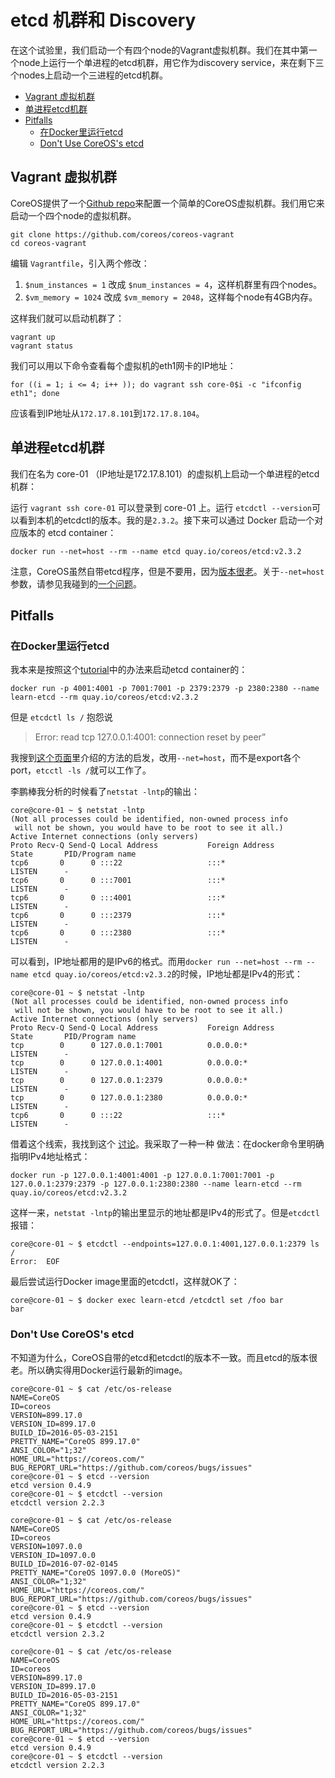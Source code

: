 # etcd 机群和 Discovery

在这个试验里，我们启动一个有四个node的Vagrant虚拟机群。我们在其中第一个node上运行一个单进程的etcd机群，用它作为discovery service，来在剩下三个nodes上启动一个三进程的etcd机群。

  * [Vagrant 虚拟机群](#vagrant-虚拟机群)
  * [单进程etcd机群](#单进程etcd机群)
  * [Pitfalls](#pitfalls)
    * [在Docker里运行etcd](#在docker里运行etcd)
    * [Don't Use CoreOS's etcd](#dont-use-coreoss-etcd)


## Vagrant 虚拟机群

CoreOS提供了一个[Github repo](https://github.com/coreos/coreos-vagrant)来配置一个简单的CoreOS虚拟机群。我们用它来启动一个四个node的虚拟机群。

```
git clone https://github.com/coreos/coreos-vagrant
cd coreos-vagrant
```

编辑 `Vagrantfile`，引入两个修改：

1. `$num_instances = 1` 改成 `$num_instances = 4`，这样机群里有四个nodes。
1. `$vm_memory = 1024` 改成 `$vm_memory = 2048`，这样每个node有4GB内存。

这样我们就可以启动机群了：

```
vagrant up
vagrant status
```

我们可以用以下命令查看每个虚拟机的eth1网卡的IP地址：

```
for ((i = 1; i <= 4; i++ )); do vagrant ssh core-0$i -c "ifconfig eth1"; done
```

应该看到IP地址从`172.17.8.101`到`172.17.8.104`。



## 单进程etcd机群

我们在名为 core-01 （IP地址是172.17.8.101）的虚拟机上启动一个单进程的etcd机群：

运行 `vagrant ssh core-01` 可以登录到 core-01 上。运行 `etcdctl --version`可以看到本机的etcdctl的版本。我的是`2.3.2`。接下来可以通过 Docker 启动一个对应版本的 etcd container：

```
docker run --net=host --rm --name etcd quay.io/coreos/etcd:v2.3.2
```

注意，CoreOS虽然自带etcd程序，但是不要用，因为[版本很老](#dont-use-coreoss-etcd)。关于`--net=host`参数，请参见我碰到的[一个问题](#在docker里运行etcd)。



## Pitfalls

### 在Docker里运行etcd

我本来是按照这个[tutorial](https://coreos.com/etcd/docs/latest/docker_guide.html)中的办法来启动etcd container的：

```
docker run -p 4001:4001 -p 7001:7001 -p 2379:2379 -p 2380:2380 --name learn-etcd --rm quay.io/coreos/etcd:v2.3.2
```

但是 `etcdctl ls /` 抱怨说

> Error:  read tcp 127.0.0.1:4001: connection reset by peer”

我搜到[这个页面](https://github.com/coreos/etcd/blob/master/Documentation/op-guide/container.md#docker)里介绍的方法的启发，改用`--net=host`，而不是export各个port，`etcctl -ls /`就可以工作了。

李鹏棒我分析的时候看了`netstat -lntp`的输出：
```
core@core-01 ~ $ netstat -lntp
(Not all processes could be identified, non-owned process info
 will not be shown, you would have to be root to see it all.)
Active Internet connections (only servers)
Proto Recv-Q Send-Q Local Address           Foreign Address         State       PID/Program name    
tcp6       0      0 :::22                   :::*                    LISTEN      -                   
tcp6       0      0 :::7001                 :::*                    LISTEN      -                   
tcp6       0      0 :::4001                 :::*                    LISTEN      -                   
tcp6       0      0 :::2379                 :::*                    LISTEN      -                   
tcp6       0      0 :::2380                 :::*                    LISTEN      -
```

可以看到，IP地址都用的是IPv6的格式。而用`docker run --net=host --rm
--name etcd quay.io/coreos/etcd:v2.3.2`的时候，IP地址都是IPv4的形式：

```
core@core-01 ~ $ netstat -lntp
(Not all processes could be identified, non-owned process info
 will not be shown, you would have to be root to see it all.)
Active Internet connections (only servers)
Proto Recv-Q Send-Q Local Address           Foreign Address         State       PID/Program name    
tcp        0      0 127.0.0.1:7001          0.0.0.0:*               LISTEN      -                   
tcp        0      0 127.0.0.1:4001          0.0.0.0:*               LISTEN      -                   
tcp        0      0 127.0.0.1:2379          0.0.0.0:*               LISTEN      -                   
tcp        0      0 127.0.0.1:2380          0.0.0.0:*               LISTEN      -                   
tcp6       0      0 :::22                   :::*                    LISTEN      -                   
```

借着这个线索，我找到这个
[讨论](https://github.com/docker/docker/issues/2174)。我采取了一种一种
做法：在docker命令里明确指明IPv4地址格式：

```
docker run -p 127.0.0.1:4001:4001 -p 127.0.0.1:7001:7001 -p 127.0.0.1:2379:2379 -p 127.0.0.1:2380:2380 --name learn-etcd --rm quay.io/coreos/etcd:v2.3.2
```

这样一来，`netstat -lntp`的输出里显示的地址都是IPv4的形式了。但是`etcdctl`报错：

```
core@core-01 ~ $ etcdctl --endpoints=127.0.0.1:4001,127.0.0.1:2379 ls /
Error:  EOF
```

最后尝试运行Docker image里面的etcdctl，这样就OK了：

```
core@core-01 ~ $ docker exec learn-etcd /etcdctl set /foo bar
bar
```

### Don't Use CoreOS's etcd

不知道为什么，CoreOS自带的etcd和etcdctl的版本不一致。而且etcd的版本很
老。所以确实得用Docker运行最新的image。

```
core@core-01 ~ $ cat /etc/os-release
NAME=CoreOS
ID=coreos
VERSION=899.17.0
VERSION_ID=899.17.0
BUILD_ID=2016-05-03-2151
PRETTY_NAME="CoreOS 899.17.0"
ANSI_COLOR="1;32"
HOME_URL="https://coreos.com/"
BUG_REPORT_URL="https://github.com/coreos/bugs/issues"
core@core-01 ~ $ etcd --version
etcd version 0.4.9
core@core-01 ~ $ etcdctl --version
etcdctl version 2.2.3
```

```
core@core-01 ~ $ cat /etc/os-release 
NAME=CoreOS
ID=coreos
VERSION=1097.0.0
VERSION_ID=1097.0.0
BUILD_ID=2016-07-02-0145
PRETTY_NAME="CoreOS 1097.0.0 (MoreOS)"
ANSI_COLOR="1;32"
HOME_URL="https://coreos.com/"
BUG_REPORT_URL="https://github.com/coreos/bugs/issues"
core@core-01 ~ $ etcd --version
etcd version 0.4.9
core@core-01 ~ $ etcdctl --version
etcdctl version 2.3.2
```

```
core@core-01 ~ $ cat /etc/os-release 
NAME=CoreOS
ID=coreos
VERSION=899.17.0
VERSION_ID=899.17.0
BUILD_ID=2016-05-03-2151
PRETTY_NAME="CoreOS 899.17.0"
ANSI_COLOR="1;32"
HOME_URL="https://coreos.com/"
BUG_REPORT_URL="https://github.com/coreos/bugs/issues"
core@core-01 ~ $ etcd --version
etcd version 0.4.9
core@core-01 ~ $ etcdctl --version
etcdctl version 2.2.3
```
